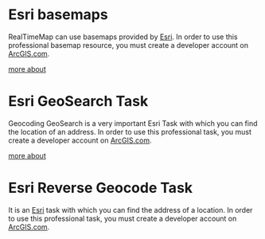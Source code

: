 # Esri basemaps

RealTimeMap can use basemaps provided by [Esri](https://www.esri.com/en-us/home). In order to use this professional basemap resource, you must create a developer account on [ArcGIS.com](https://www.arcgis.com/index.html).

[more about](https://github.com/ichim/LeafletForBlazor-NuGet/tree/main/Esri%20Leaflet/basemap)

# Esri GeoSearch Task

Geocoding GeoSearch is a very important Esri Task with which you can find the location of an address. In order to use this professional task, you must create a developer account on [ArcGIS.com](https://www.arcgis.com/index.html).


[more about](https://github.com/ichim/LeafletForBlazor-NuGet/tree/main/Esri%20Leaflet/geoSearch#geosearch-esri-task)

# Esri Reverse Geocode Task

It is an [Esri](https://www.esri.com/en-us/home) task with which you can find the address of a location. In order to use this professional task, you must create a developer account on [ArcGIS.com](https://www.arcgis.com/index.html).


